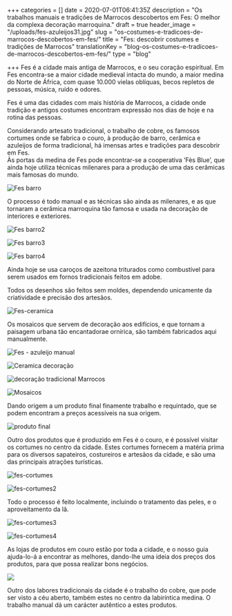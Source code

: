 +++
categories = []
date = 2020-07-01T06:41:35Z
description = "Os trabalhos manuais e tradições de Marrocos descobertos em Fes: O melhor da complexa decoração marroquina."
draft = true
header_image = "/uploads/fes-azuleijos31.jpg"
slug = "os-costumes-e-tradicoes-de-marrocos-descobertos-em-fes/"
title = "Fes: descobrir costumes e tradições de Marrocos"
translationKey = "blog-os-costumes-e-tradicoes-de-marrocos-descobertos-em-fes/"
type = "blog"

+++
Fes é a cidade mais antiga de Marrocos, e o seu coração espiritual. Em Fes encontra-se a maior cidade medieval intacta do mundo, a maior medina do Norte de África, com quase 10.000 vielas oblíquas, becos repletos de pessoas, música, ruído e odores.

Fes é uma das cidades com mais história de Marrocos, a cidade onde tradição e antigos costumes encontram expressão nos dias de hoje e na rotina das pessoas.

Considerando artesato tradicional, o trabalho de cobre, os famosos cortumes onde se fabrica o couro, à produção de barro, cerâmica e azuleijos de forma tradicional, há imensas artes e tradições para descobrir em Fes.  
Às portas da medina de Fes pode encontrar-se a cooperativa ‘Fès Blue’, que ainda hoje utiliza técnicas milenares para a produção de uma das cerâmicas mais famosas do mundo.

![Fes barro](/uploads/fes-barro1.jpg "Fes barro")

O processo é todo manual e as técnicas são ainda as milenares, e as que tornaram a cerâmica marroquina tão famosa e usada na decoração de interiores e exteriores.

![Fes barro2](/uploads/fes-barro4.jpg "Fes barro2")

![Fes barro3](/uploads/fes-barro2.jpg "Fes barro3")

![Fes barro4](/uploads/fes-barro3.jpg "Fes barro4")

Ainda hoje se usa caroços de azeitona triturados como combustível para serem usados em fornos tradicionais feitos em adobe.

Todos os desenhos são feitos sem moldes, dependendo unicamente da criatividade e precisão dos artesãos.

![Fes-ceramica](/uploads/fes-ceramica1.jpg "Fes-ceramica")

Os mosaicos que servem de decoração aos edifícios, e que tornam a paisagem urbana tão encantadorae ornírica, são também fabricados aqui manualmente.

![Fes - azuleijo manual](/uploads/fes-azuleijos1.jpg "Fes - azuleijo manual")

![Ceramica decoração](/uploads/fes-azuleijos2.jpg "Ceramica decoração")

![decoração tradicional Marrocos](/uploads/fes-azuleijos3.jpg "decoração tradicional Marrocos")

![Mosaicos](/uploads/fes-azuleijos4.jpg "Mosaicos")

Dando origem a um produto final finamente trabalho e requintado, que se podem encontram a preços acessíveis na sua origem.

![produto final](/uploads/fes_ceramica1-1.jpg "produto final")

Outro dos produtos que é produzido em Fes é o couro, e é possível visitar os cortumes no centro da cidade. Estes cortumes fornecem a matéria prima para os diversos sapateiros, costureiros e artesãos da cidade, e são uma das principais atrações turísticas.

![fes-cortumes](/uploads/fes-cortumes1.jpg "fes-cortumes")

![fes-cortumes2](/uploads/fes-cortumes2.jpg "fes-cortumes2")

Todo o processo é feito localmente, incluindo o tratamento das peles, e o aproveitamento da lã.

![fes-cortumes3](/uploads/fes-cortumes3.jpg "fes-cortumes3")

![fes-cortumes4](/uploads/fes-cortumes4.jpg "fes-cortumes4")

As lojas de produtos em couro estão por toda a cidade, e o nosso guia ajuda-lo-á a encontrar as melhores, dando-lhe uma ideia dos preços dos produtos, para que possa realizar bons negócios.

![](/uploads/leather-shop-vendor-bag.jpg)

Outro dos labores tradicionais da cidade é o trabalho do cobre, que pode ser visto a céu aberto, também estes no centro da labiríntica medina. O trabalho manual dá um carácter autêntico a estes produtos.